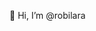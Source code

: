 👋 Hi, I’m @robilara

<!---
robilara/robilara is a ✨ special ✨ repository because its `README.md` (this file) appears on your GitHub profile.
You can click the Preview link to take a look at your changes.
--->
